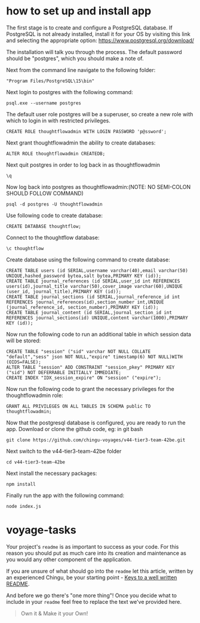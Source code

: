 # how to set up and install app

The first stage is to create and configure a PostgreSQL database. If PostgreSQL is not already installed, install it for your OS by 
visiting this link and selecting the appropriate option: https://www.postgresql.org/download/

The installation will talk you through the process. The default password should be "postgres", which you should make a note of.

Next from the command line navigate to the following folder:
```
"Program Files/PostgreSQL\15\bin"
```
Next login to postgres with the following command:

    psql.exe --username postgres 

The default user role postgres will be a superuser, so create a new role with which to login in with restricted privileges.
~~~
CREATE ROLE thoughtflowadmin WITH LOGIN PASSWORD 'p@ssword';
~~~
Next grant thoughtflowadmin the ability to create databases:
~~~
ALTER ROLE thoughtflowadmin CREATEDB;
~~~
Next quit postgres in order to log back in as thoughtflowadmin

~~~ 
\q 
~~~

Now log back into postgres as thoughtflowadmin:(NOTE: NO SEMI-COLON SHOULD FOLLOW COMMAND)
~~~
psql -d postgres -U thoughtflowadmin
~~~
Use following code to create database:
~~~
CREATE DATABASE thoughtflow;
~~~
Connect to the thoughtflow database:
~~~
\c thoughtflow
~~~
Create database using the following command to create database:
~~~
CREATE TABLE users (id SERIAL,username varchar(40),email varchar(50) UNIQUE,hashed_password bytea,salt bytea,PRIMARY KEY (id));
CREATE TABLE journal_references (id SERIAL,user_id int REFERENCES users(id),journal_title varchar(50),cover_image varchar(60),UNIQUE (user_id, journal_title),PRIMARY KEY (id));
CREATE TABLE journal_sections (id SERIAL,journal_reference_id int REFERENCES journal_references(id),section_number int,UNIQUE (journal_reference_id, section_number),PRIMARY KEY (id));
CREATE TABLE journal_content (id SERIAL,journal_section_id int REFERENCES journal_sections(id) UNIQUE,content varchar(1000),PRIMARY KEY (id));
~~~
Now run the following code to run an additional table in which session data will be stored:
~~~
CREATE TABLE "session" ("sid" varchar NOT NULL COLLATE "default","sess" json NOT NULL,"expire" timestamp(6) NOT NULL)WITH (OIDS=FALSE);
ALTER TABLE "session" ADD CONSTRAINT "session_pkey" PRIMARY KEY ("sid") NOT DEFERRABLE INITIALLY IMMEDIATE;
CREATE INDEX "IDX_session_expire" ON "session" ("expire");
~~~
Now run the following code to grant the necessary privileges for the thoughtflowadmin role:
~~~
GRANT ALL PRIVILEGES ON ALL TABLES IN SCHEMA public TO thoughtflowadmin;
~~~
Now that the postgresql database is configured, you are ready to run the app. Download or clone the github code, eg: in git bash
~~~
git clone https://github.com/chingu-voyages/v44-tier3-team-42be.git
~~~
Next switch to the v44-tier3-team-42be folder
~~~
cd v44-tier3-team-42be
~~~
Next install the necessary packages:
~~~
npm install
~~~
Finally run the app with the following command:
~~~
node index.js
~~~

# voyage-tasks

Your project's `readme` is as important to success as your code. For 
this reason you should put as much care into its creation and maintenance
as you would any other component of the application.

If you are unsure of what should go into the `readme` let this article,
written by an experienced Chingu, be your starting point - 
[Keys to a well written README](https://tinyurl.com/yk3wubft).

And before we go there's "one more thing"! Once you decide what to include
in your `readme` feel free to replace the text we've provided here.

> Own it & Make it your Own!
